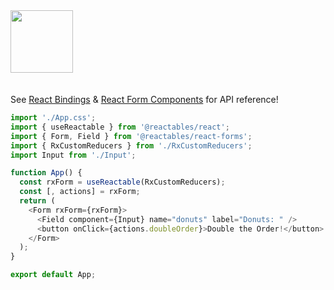<a href="https://stackblitz.com/edit/vitejs-vite-pnnshh?file=src%2FApp.tsx" target="_blank" rel="noreferrer">
 <img src="/reactables/stackblitz.png" width="100" />
<a>

<br>
<br>

See <a href="/reactables/react/react-bindings">React Bindings</a> & <a href="/reactables/react/react-form-components">React Form Components</a> for API reference!

```typescript
import './App.css';
import { useReactable } from '@reactables/react';
import { Form, Field } from '@reactables/react-forms';
import { RxCustomReducers } from './RxCustomReducers';
import Input from './Input';

function App() {
  const rxForm = useReactable(RxCustomReducers);
  const [, actions] = rxForm;
  return (
    <Form rxForm={rxForm}>
      <Field component={Input} name="donuts" label="Donuts: " />
      <button onClick={actions.doubleOrder}>Double the Order!</button>
    </Form>
  );
}

export default App;
```